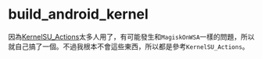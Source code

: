 # build_android_kernel

因為[KernelSU_Actions](https://github.com/xiaoleGun/KernelSU_Action)太多人用了，有可能發生和`MagiskOnWSA`一樣的問題，所以就自己搞了一個。不過我根本不會這些東西，所以都是參考`KernelSU_Actions`。
